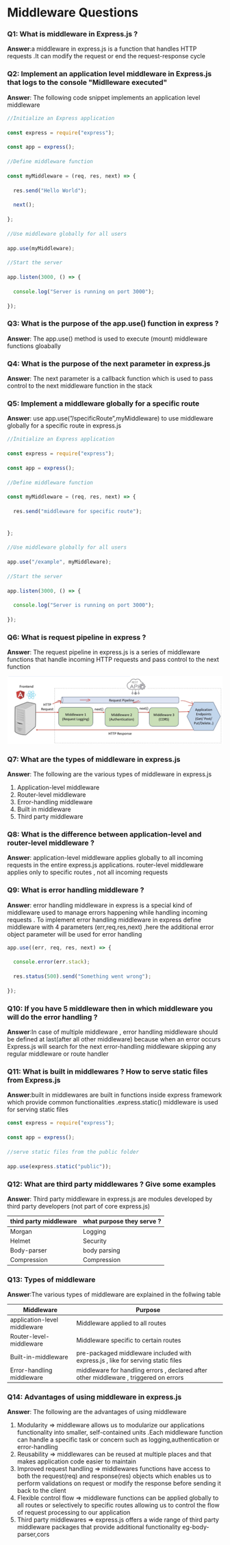 # Middleware Questions

### Q1: What is middleware in Express.js ? 

**Answer**:a middleware in express.js is a function that handles HTTP requests .It can modify the request or end the request-response cycle

### Q2:  Implement an application level middleware in Express.js that logs to the console "Midlleware executed"

**Answer**: The following code snippet implements an application level middleware 

```javascript
//Initialize an Express application

const express = require("express");

const app = express();

//Define middleware function

const myMiddleware = (req, res, next) => {

  res.send("Hello World");

  next();

};

//Use middleware globally for all users

app.use(myMiddleware);

//Start the server

app.listen(3000, () => {

  console.log("Server is running on port 3000");

});
```

### Q3: What is the purpose of the app.use() function in express ? 

**Answer**: The app.use() method is used to execute (mount) middleware functions gloabally 

### Q4: What is the purpose of the next parameter in express.js 

**Answer**: The next parameter is a callback function which is used to pass control to the next middleware function in the stack 

### Q5: Implement a  middleware globally for a specific route 

**Answer**: use app.use(”/specificRoute”,myMiddleware) to use middleware globally for a specific route in express.js

```javascript
//Initialize an Express application

const express = require("express");

const app = express();

//Define middleware function

const myMiddleware = (req, res, next) => {

  res.send("middleware for specific route");

  
};

//Use middleware globally for all users

app.use("/example", myMiddleware);

//Start the server

app.listen(3000, () => {

  console.log("Server is running on port 3000");

});
```

### Q6: What is request pipeline in express ? 

**Answer**: The request pipeline in express.js is a series of middleware functions that handle incoming HTTP requests and pass control to the next function 

![request-pipeline](../assets/request-pipeline.png)

### Q7: What are the types of middleware in express.js 

**Answer**: The following are the various types of middleware in express.js

1. Application-level middleware
2. Router-level middleware
3. Error-handling middleware
4. Built in middleware
5. Third party middleware

### Q8: What is the difference between application-level and router-level middleware ? 

**Answer**: application-level middleware applies globally to all incoming requests in the entire express.js applications. router-level middleware applies only to specific routes , not all incoming requests

### Q9: What is error handling middleware ? 

**Answer**: error handling middleware in express is a special kind of middleware used to manage errors happening while handling incoming requests . To implement error handling middleware in express define middleware with 4 parameters (err,req,res,next) ,here the additional error object parameter will be used for error handling 

```javascript
app.use((err, req, res, next) => {

  console.error(err.stack);

  res.status(500).send("Something went wrong");

});
```

### Q10: If you have 5 middleware then in which middleware you will do the error handling ? 

**Answer**:In case of multiple middleware , error handling middleware should be defined at last(after all other middleware) because when an error occurs Express.js will search for the next error-handling middleware skipping any regular middleware or route handler 

### Q11: What is built in middlewares  ? How to serve static files from Express.js 

**Answer**:built in middlewares are built in functions inside express framework which provide common functionalities .express.static() middleware is used for serving static files 

```javascript
const express = require("express");

const app = express();

//serve static files from the public folder

app.use(express.static("public"));
```

### Q12: What are third party middlewares ? Give some examples 

**Answer**: Third party middleware in express.js are modules developed by third party developers (not part of core express.js) 

| third party middleware | what purpose they serve ? |
| ---------------------- | ------------------------- |
| Morgan                 | Logging                   |
| Helmet                 | Security                  |
| Body-parser            | body parsing              |
| Compression            | Compression               |

### Q13: Types of middleware 

**Answer**:The various types of middleware are explained in the follwing table 

| Middleware                   | Purpose                                                      |
| ---------------------------- | ------------------------------------------------------------ |
| application-level middleware | Middleware applied to all routes                             |
| Router-level-middleware      | Middleware specific to certain routes                        |
| Built-in-middleware          | pre-packaged middleware included with express.js , like for serving static files |
| Error-handling middleware    | middleware for handling errors , declared after other middleware , triggered on errors |

 

### Q14: Advantages of using middleware in express.js 

**Answer**: The following are the advantages of using middleware 

1. Modularity ⇒ middleware allows us to modularize our applications functionality into smaller, self-contained units .Each middleware function can handle a specific task or concern such as logging,authentication or error-handling
2. Reusability ⇒ middlewares can be reused at multiple places and that makes application code easier to maintain
3. Improved request handling ⇒ middlewares functions have access to both the request(req) and response(res) objects which enables us to perform validations on request or modify the response before sending it back to the client
4. Flexible control flow ⇒ middleware functions can be applied globally to all routes or selectively to specific routes allowing us to control the flow of request processing to our application
5. Third party middlewares ⇒ express.js offers a wide range of third party middleware packages that provide additional functionality eg-body-parser,cors